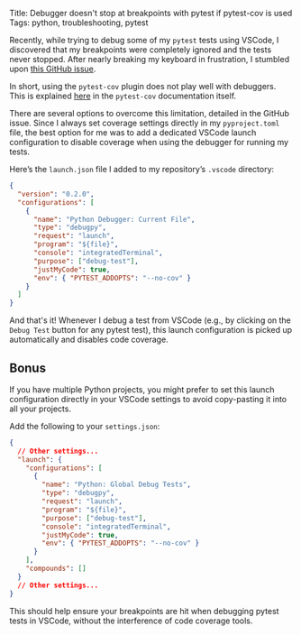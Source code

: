 Title: Debugger doesn't stop at breakpoints with pytest if pytest-cov is used
Tags: python, troubleshooting, pytest

Recently, while trying to debug some of my `pytest` tests using VSCode, I discovered that my breakpoints were completely ignored and the tests never stopped. After nearly breaking my keyboard in frustration, I stumbled upon [this GitHub issue](https://github.com/microsoft/vscode-python/issues/693).

In short, using the `pytest-cov` plugin does not play well with debuggers. This is explained [here](https://pytest-cov.readthedocs.io/en/latest/debuggers.html) in the `pytest-cov` documentation itself.

There are several options to overcome this limitation, detailed in the GitHub issue. Since I always set coverage settings directly in my `pyproject.toml` file, the best option for me was to add a dedicated VSCode launch configuration to disable coverage when using the debugger for running my tests.

Here’s the `launch.json` file I added to my repository’s `.vscode` directory:

```json
{
  "version": "0.2.0",
  "configurations": [
    {
      "name": "Python Debugger: Current File",
      "type": "debugpy",
      "request": "launch",
      "program": "${file}",
      "console": "integratedTerminal",
      "purpose": ["debug-test"],
      "justMyCode": true,
      "env": { "PYTEST_ADDOPTS": "--no-cov" }
    }
  ]
}
```

And that's it! Whenever I debug a test from VSCode (e.g., by clicking on the `Debug Test` button for any pytest test), this launch configuration is picked up automatically and disables code coverage.

## Bonus

If you have multiple Python projects, you might prefer to set this launch configuration directly in your VSCode settings to avoid copy-pasting it into all your projects.

Add the following to your `settings.json`:

```json
{
  // Other settings...
  "launch": {
    "configurations": [
      {
        "name": "Python: Global Debug Tests",
        "type": "debugpy",
        "request": "launch",
        "program": "${file}",
        "purpose": ["debug-test"],
        "console": "integratedTerminal",
        "justMyCode": true,
        "env": { "PYTEST_ADDOPTS": "--no-cov" }
      }
    ],
    "compounds": []
  }
  // Other settings...
}
```

This should help ensure your breakpoints are hit when debugging pytest tests in VSCode, without the interference of code coverage tools.
